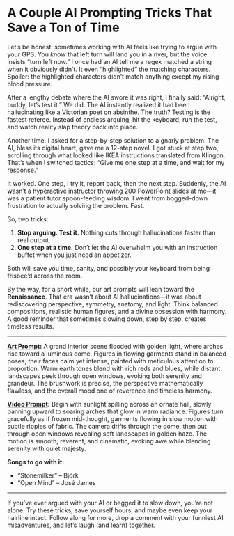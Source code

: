 # A Couple AI Prompting Tricks That Save a Ton of Time

Let’s be honest: sometimes working with AI feels like trying to argue with your GPS. You *know* that left turn will land you in a river, but the voice insists “turn left now.” I once had an AI tell me a regex matched a string when it obviously didn’t. It even “highlighted” the matching characters. Spoiler: the highlighted characters didn’t match anything except my rising blood pressure.

After a lengthy debate where the AI swore it was right, I finally said: “Alright, buddy, let’s test it.” We did. The AI instantly realized it had been hallucinating like a Victorian poet on absinthe. The truth? Testing is the fastest referee. Instead of endless arguing, hit the keyboard, run the test, and watch reality slap theory back into place.

Another time, I asked for a step-by-step solution to a gnarly problem. The AI, bless its digital heart, gave me a 12-step novel. I got stuck at step two, scrolling through what looked like IKEA instructions translated from Klingon. That’s when I switched tactics: “Give me one step at a time, and wait for my response.”

It worked. One step, I try it, report back, then the next step. Suddenly, the AI wasn’t a hyperactive instructor throwing 200 PowerPoint slides at me—it was a patient tutor spoon-feeding wisdom. I went from bogged-down frustration to actually solving the problem. Fast.

So, two tricks:

1. **Stop arguing. Test it.** Nothing cuts through hallucinations faster than real output.
2. **One step at a time.** Don’t let the AI overwhelm you with an instruction buffet when you just need an appetizer.

Both will save you time, sanity, and possibly your keyboard from being frisbee’d across the room.

By the way, for a short while, our art prompts will lean toward the **Renaissance**. That era wasn’t about AI hallucinations—it was about rediscovering perspective, symmetry, anatomy, and light. Think balanced compositions, realistic human figures, and a divine obsession with harmony. A good reminder that sometimes slowing down, step by step, creates timeless results.

---

**[Art Prompt](https://lumaiere.com/?gallery=renaissance):**
A grand interior scene flooded with golden light, where arches rise toward a luminous dome. Figures in flowing garments stand in balanced poses, their faces calm yet intense, painted with meticulous attention to proportion. Warm earth tones blend with rich reds and blues, while distant landscapes peek through open windows, evoking both serenity and grandeur. The brushwork is precise, the perspective mathematically flawless, and the overall mood one of reverence and timeless harmony.

**[Video Prompt](https://www.tiktok.com/@davelumai/video/7545347863115566366):**
Begin with sunlight spilling across an ornate hall, slowly panning upward to soaring arches that glow in warm radiance. Figures turn gracefully as if frozen mid-thought, garments flowing in slow motion with subtle ripples of fabric. The camera drifts through the dome, then out through open windows revealing soft landscapes in golden haze. The motion is smooth, reverent, and cinematic, evoking awe while blending serenity with quiet majesty.

**Songs to go with it:**

* “Stonemilker” – Björk
* “Open Mind” – José James

---

If you’ve ever argued with your AI or begged it to slow down, you’re not alone. Try these tricks, save yourself hours, and maybe even keep your hairline intact. Follow along for more, drop a comment with your funniest AI misadventures, and let’s laugh (and learn) together.
